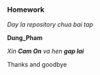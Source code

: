 ### Homework
*Day la repository chua bai tap*


**Dung_Pham**



_Xin **Cam On** va hen **gap lai**_ 

Thanks and goodbye
